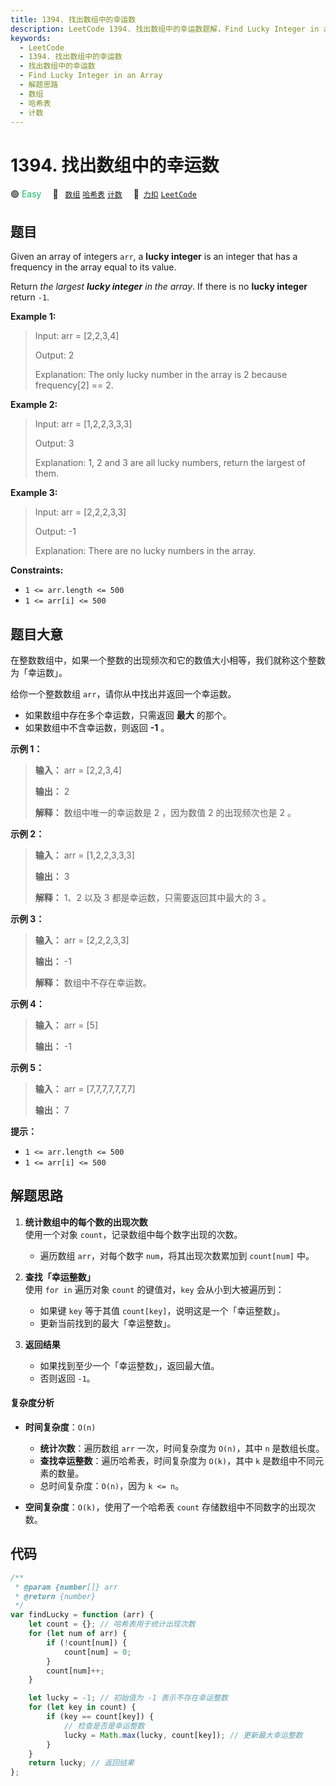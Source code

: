 ```yaml
---
title: 1394. 找出数组中的幸运数
description: LeetCode 1394. 找出数组中的幸运数题解，Find Lucky Integer in an Array，包含解题思路、复杂度分析以及完整的 JavaScript 代码实现。
keywords:
  - LeetCode
  - 1394. 找出数组中的幸运数
  - 找出数组中的幸运数
  - Find Lucky Integer in an Array
  - 解题思路
  - 数组
  - 哈希表
  - 计数
---
```


# 1394. 找出数组中的幸运数

🟢 <font color=#15bd66>Easy</font>&emsp; 🔖&ensp; [`数组`](/tag/array.md) [`哈希表`](/tag/hash-table.md) [`计数`](/tag/counting.md)&emsp; 🔗&ensp;[`力扣`](https://leetcode.cn/problems/find-lucky-integer-in-an-array) [`LeetCode`](https://leetcode.com/problems/find-lucky-integer-in-an-array)

## 题目

Given an array of integers `arr`, a **lucky integer** is an integer that has a
frequency in the array equal to its value.

Return _the largest **lucky integer** in the array_. If there is no **lucky
integer** return `-1`.

**Example 1:**

> Input: arr = [2,2,3,4]
>
> Output: 2
>
> Explanation: The only lucky number in the array is 2 because frequency[2] == 2.

**Example 2:**

> Input: arr = [1,2,2,3,3,3]
>
> Output: 3
>
> Explanation: 1, 2 and 3 are all lucky numbers, return the largest of them.

**Example 3:**

> Input: arr = [2,2,2,3,3]
>
> Output: -1
>
> Explanation: There are no lucky numbers in the array.

**Constraints:**

- `1 <= arr.length <= 500`
- `1 <= arr[i] <= 500`

## 题目大意

在整数数组中，如果一个整数的出现频次和它的数值大小相等，我们就称这个整数为「幸运数」。

给你一个整数数组 `arr`，请你从中找出并返回一个幸运数。

- 如果数组中存在多个幸运数，只需返回 **最大** 的那个。
- 如果数组中不含幸运数，则返回 **-1** 。

**示例 1：**

> **输入：** arr = [2,2,3,4]
>
> **输出：** 2
>
> **解释：** 数组中唯一的幸运数是 2 ，因为数值 2 的出现频次也是 2 。

**示例 2：**

> **输入：** arr = [1,2,2,3,3,3]
>
> **输出：** 3
>
> **解释：** 1、2 以及 3 都是幸运数，只需要返回其中最大的 3 。

**示例 3：**

> **输入：** arr = [2,2,2,3,3]
>
> **输出：** -1
>
> **解释：** 数组中不存在幸运数。

**示例 4：**

> **输入：** arr = [5]
>
> **输出：** -1

**示例 5：**

> **输入：** arr = [7,7,7,7,7,7,7]
>
> **输出：** 7

**提示：**

- `1 <= arr.length <= 500`
- `1 <= arr[i] <= 500`

## 解题思路

1. **统计数组中的每个数的出现次数**  
   使用一个对象 `count`，记录数组中每个数字出现的次数。

   - 遍历数组 `arr`，对每个数字 `num`，将其出现次数累加到 `count[num]` 中。

2. **查找「幸运整数」**  
   使用 `for in` 遍历对象 `count` 的键值对，`key` 会从小到大被遍历到：

   - 如果键 `key` 等于其值 `count[key]`，说明这是一个「幸运整数」。
   - 更新当前找到的最大「幸运整数」。

3. **返回结果**
   - 如果找到至少一个「幸运整数」，返回最大值。
   - 否则返回 `-1`。

#### 复杂度分析

- **时间复杂度**：`O(n)`

  - **统计次数**：遍历数组 `arr` 一次，时间复杂度为 `O(n)`，其中 `n` 是数组长度。
  - **查找幸运整数**：遍历哈希表，时间复杂度为 `O(k)`，其中 `k` 是数组中不同元素的数量。
  - 总时间复杂度：`O(n)`，因为 `k <= n`。

- **空间复杂度**：`O(k)`，使用了一个哈希表 `count` 存储数组中不同数字的出现次数。

## 代码

```javascript
/**
 * @param {number[]} arr
 * @return {number}
 */
var findLucky = function (arr) {
	let count = {}; // 哈希表用于统计出现次数
	for (let num of arr) {
		if (!count[num]) {
			count[num] = 0;
		}
		count[num]++;
	}

	let lucky = -1; // 初始值为 -1 表示不存在幸运整数
	for (let key in count) {
		if (key == count[key]) {
			// 检查是否是幸运整数
			lucky = Math.max(lucky, count[key]); // 更新最大幸运整数
		}
	}
	return lucky; // 返回结果
};
```
